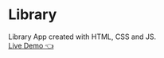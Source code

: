 # Library
Library App created with HTML, CSS and JS.<br/>
[Live Demo  👈](https://elaaasri.github.io/Library/)
